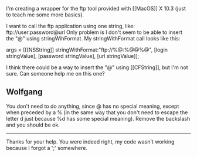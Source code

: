 I'm creating a wrapper for the ftp tool provided with [[MacOS]] X 10.3 (just to teach me some more basics).

I want to call the ftp application using one string, like: ftp://user:password@url
Only problem is I don't seem to be able to insert the "@" using stringWihFormat. My stringWithFormat call looks like this:
 
args = [[[NSString]] stringWithFormat:"ftp://%@:%@\@%@", [login stringValue], [password stringValue], [url stringValue]];

I think there could be a way to insert the "@" using [[CFString]], but I'm not sure. Can someone help me on this one?

Wolfgang
----
You don't need to do anything, since @ has no special meaning, except when preceded by a % (in the same way that you don't need to escape the letter d just because %d has some special meaning). Remove the backslash and you should be ok.

----
Thanks for your help. You were indeed right, my code wasn't working because I forgot a ';' somewhere.